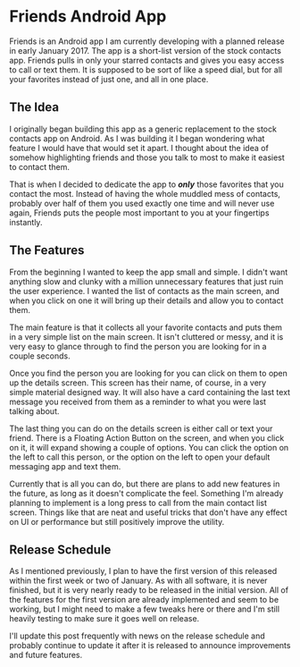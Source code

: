 # Friends Android App  

Friends is an Android app I am currently developing with a planned release in early January 2017. The app is a short-list version of the stock contacts app. Friends pulls in only your starred contacts and gives you easy access to call or text them. It is supposed to be sort of like a speed dial, but for all your favorites instead of just one, and all in one place.  

## The Idea  
I originally began building this app as a generic replacement to the stock contacts app on Android. As I was building it I began wondering what feature I would have that would set it apart. I thought about the idea of somehow highlighting friends and those you talk to most to make it easiest to contact them.  

That is when I decided to dedicate the app to ***only*** those favorites that you contact the most. Instead of having the whole muddled mess of contacts, probably over half of them you used exactly one time and will never use again, Friends puts the people most important to you at your fingertips instantly.  

## The Features  
From the beginning I wanted to keep the app small and simple. I didn't want anything slow and clunky with a million unnecessary features that just ruin the user experience. I wanted the list of contacts as the main screen, and when you click on one it will bring up their details and allow you to contact them.  

The main feature is that it collects all your favorite contacts and puts them in a very simple list on the main screen. It isn't cluttered or messy, and it is very easy to glance through to find the person you are looking for in a couple seconds.  

Once you find the person you are looking for you can click on them to open up the details screen. This screen has their name, of course, in a very simple material designed way. It will also have a card containing the last text message you received from them as a reminder to what you were last talking about.  

The last thing you can do on the details screen is either call or text your friend. There is a Floating Action Button on the screen, and when you click on it, it will expand showing a couple of options. You can click the option on the left to call this person, or the option on the left to open your default messaging app and text them.  

Currently that is all you can do, but there are plans to add new features in the future, as long as it doesn't complicate the feel. Something I'm already planning to implement is a long press to call from the main contact list screen. Things like that are neat and useful tricks that don't have any effect on UI or performance but still positively improve the utility.  

## Release Schedule  
As I mentioned previously, I plan to have the first version of this released within the first week or two of January. As with all software, it is never finished, but it is very nearly ready to be released in the initial version. All of the features for the first version are already implemented and seem to be working, but I might need to make a few tweaks here or there and I'm still heavily testing to make sure it goes well on release.  

I'll update this post frequently with news on the release schedule and probably continue to update it after it is released to announce improvements and future features. 

